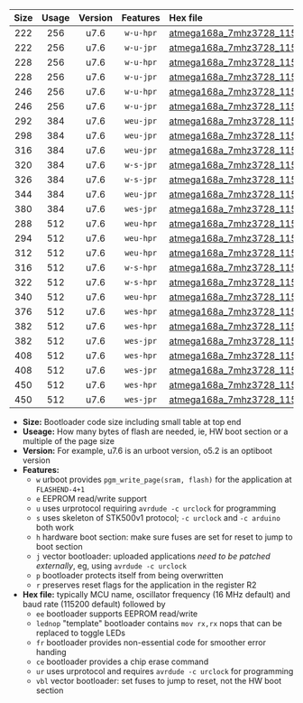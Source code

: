 |Size|Usage|Version|Features|Hex file|
|:-:|:-:|:-:|:-:|:--|
|222|256|u7.6|`w-u-hpr`|[atmega168a_7mhz3728_115200bps_ur.hex](https://raw.githubusercontent.com/stefanrueger/urboot/main/atmega168a_7mhz3728_115200bps_ur.hex)|
|222|256|u7.6|`w-u-jpr`|[atmega168a_7mhz3728_115200bps_ur_vbl.hex](https://raw.githubusercontent.com/stefanrueger/urboot/main/atmega168a_7mhz3728_115200bps_ur_vbl.hex)|
|228|256|u7.6|`w-u-hpr`|[atmega168a_7mhz3728_115200bps_lednop_ur.hex](https://raw.githubusercontent.com/stefanrueger/urboot/main/atmega168a_7mhz3728_115200bps_lednop_ur.hex)|
|228|256|u7.6|`w-u-jpr`|[atmega168a_7mhz3728_115200bps_lednop_ur_vbl.hex](https://raw.githubusercontent.com/stefanrueger/urboot/main/atmega168a_7mhz3728_115200bps_lednop_ur_vbl.hex)|
|246|256|u7.6|`w-u-hpr`|[atmega168a_7mhz3728_115200bps_lednop_fr_ur.hex](https://raw.githubusercontent.com/stefanrueger/urboot/main/atmega168a_7mhz3728_115200bps_lednop_fr_ur.hex)|
|246|256|u7.6|`w-u-jpr`|[atmega168a_7mhz3728_115200bps_lednop_fr_ur_vbl.hex](https://raw.githubusercontent.com/stefanrueger/urboot/main/atmega168a_7mhz3728_115200bps_lednop_fr_ur_vbl.hex)|
|292|384|u7.6|`weu-jpr`|[atmega168a_7mhz3728_115200bps_ee_ur_vbl.hex](https://raw.githubusercontent.com/stefanrueger/urboot/main/atmega168a_7mhz3728_115200bps_ee_ur_vbl.hex)|
|298|384|u7.6|`weu-jpr`|[atmega168a_7mhz3728_115200bps_ee_lednop_ur_vbl.hex](https://raw.githubusercontent.com/stefanrueger/urboot/main/atmega168a_7mhz3728_115200bps_ee_lednop_ur_vbl.hex)|
|316|384|u7.6|`weu-jpr`|[atmega168a_7mhz3728_115200bps_ee_lednop_fr_ur_vbl.hex](https://raw.githubusercontent.com/stefanrueger/urboot/main/atmega168a_7mhz3728_115200bps_ee_lednop_fr_ur_vbl.hex)|
|320|384|u7.6|`w-s-jpr`|[atmega168a_7mhz3728_115200bps_vbl.hex](https://raw.githubusercontent.com/stefanrueger/urboot/main/atmega168a_7mhz3728_115200bps_vbl.hex)|
|326|384|u7.6|`w-s-jpr`|[atmega168a_7mhz3728_115200bps_lednop_vbl.hex](https://raw.githubusercontent.com/stefanrueger/urboot/main/atmega168a_7mhz3728_115200bps_lednop_vbl.hex)|
|344|384|u7.6|`weu-jpr`|[atmega168a_7mhz3728_115200bps_ee_lednop_fr_ce_ur_vbl.hex](https://raw.githubusercontent.com/stefanrueger/urboot/main/atmega168a_7mhz3728_115200bps_ee_lednop_fr_ce_ur_vbl.hex)|
|380|384|u7.6|`wes-jpr`|[atmega168a_7mhz3728_115200bps_ee_vbl.hex](https://raw.githubusercontent.com/stefanrueger/urboot/main/atmega168a_7mhz3728_115200bps_ee_vbl.hex)|
|288|512|u7.6|`weu-hpr`|[atmega168a_7mhz3728_115200bps_ee_ur.hex](https://raw.githubusercontent.com/stefanrueger/urboot/main/atmega168a_7mhz3728_115200bps_ee_ur.hex)|
|294|512|u7.6|`weu-hpr`|[atmega168a_7mhz3728_115200bps_ee_lednop_ur.hex](https://raw.githubusercontent.com/stefanrueger/urboot/main/atmega168a_7mhz3728_115200bps_ee_lednop_ur.hex)|
|312|512|u7.6|`weu-hpr`|[atmega168a_7mhz3728_115200bps_ee_lednop_fr_ur.hex](https://raw.githubusercontent.com/stefanrueger/urboot/main/atmega168a_7mhz3728_115200bps_ee_lednop_fr_ur.hex)|
|316|512|u7.6|`w-s-hpr`|[atmega168a_7mhz3728_115200bps.hex](https://raw.githubusercontent.com/stefanrueger/urboot/main/atmega168a_7mhz3728_115200bps.hex)|
|322|512|u7.6|`w-s-hpr`|[atmega168a_7mhz3728_115200bps_lednop.hex](https://raw.githubusercontent.com/stefanrueger/urboot/main/atmega168a_7mhz3728_115200bps_lednop.hex)|
|340|512|u7.6|`weu-hpr`|[atmega168a_7mhz3728_115200bps_ee_lednop_fr_ce_ur.hex](https://raw.githubusercontent.com/stefanrueger/urboot/main/atmega168a_7mhz3728_115200bps_ee_lednop_fr_ce_ur.hex)|
|376|512|u7.6|`wes-hpr`|[atmega168a_7mhz3728_115200bps_ee.hex](https://raw.githubusercontent.com/stefanrueger/urboot/main/atmega168a_7mhz3728_115200bps_ee.hex)|
|382|512|u7.6|`wes-hpr`|[atmega168a_7mhz3728_115200bps_ee_lednop.hex](https://raw.githubusercontent.com/stefanrueger/urboot/main/atmega168a_7mhz3728_115200bps_ee_lednop.hex)|
|382|512|u7.6|`wes-jpr`|[atmega168a_7mhz3728_115200bps_ee_lednop_vbl.hex](https://raw.githubusercontent.com/stefanrueger/urboot/main/atmega168a_7mhz3728_115200bps_ee_lednop_vbl.hex)|
|408|512|u7.6|`wes-hpr`|[atmega168a_7mhz3728_115200bps_ee_lednop_fr.hex](https://raw.githubusercontent.com/stefanrueger/urboot/main/atmega168a_7mhz3728_115200bps_ee_lednop_fr.hex)|
|408|512|u7.6|`wes-jpr`|[atmega168a_7mhz3728_115200bps_ee_lednop_fr_vbl.hex](https://raw.githubusercontent.com/stefanrueger/urboot/main/atmega168a_7mhz3728_115200bps_ee_lednop_fr_vbl.hex)|
|450|512|u7.6|`wes-hpr`|[atmega168a_7mhz3728_115200bps_ee_lednop_fr_ce.hex](https://raw.githubusercontent.com/stefanrueger/urboot/main/atmega168a_7mhz3728_115200bps_ee_lednop_fr_ce.hex)|
|450|512|u7.6|`wes-jpr`|[atmega168a_7mhz3728_115200bps_ee_lednop_fr_ce_vbl.hex](https://raw.githubusercontent.com/stefanrueger/urboot/main/atmega168a_7mhz3728_115200bps_ee_lednop_fr_ce_vbl.hex)|

- **Size:** Bootloader code size including small table at top end
- **Useage:** How many bytes of flash are needed, ie, HW boot section or a multiple of the page size
- **Version:** For example, u7.6 is an urboot version, o5.2 is an optiboot version
- **Features:**
  + `w` urboot provides `pgm_write_page(sram, flash)` for the application at `FLASHEND-4+1`
  + `e` EEPROM read/write support
  + `u` uses urprotocol requiring `avrdude -c urclock` for programming
  + `s` uses skeleton of STK500v1 protocol; `-c urclock` and `-c arduino` both work
  + `h` hardware boot section: make sure fuses are set for reset to jump to boot section
  + `j` vector bootloader: uploaded applications *need to be patched externally*, eg, using `avrdude -c urclock`
  + `p` bootloader protects itself from being overwritten
  + `r` preserves reset flags for the application in the register R2
- **Hex file:** typically MCU name, oscillator frequency (16 MHz default) and baud rate (115200 default) followed by
  + `ee` bootloader supports EEPROM read/write
  + `lednop` "template" bootloader contains `mov rx,rx` nops that can be replaced to toggle LEDs
  + `fr` bootloader provides non-essential code for smoother error handing
  + `ce` bootloader provides a chip erase command
  + `ur` uses urprotocol and requires `avrdude -c urclock` for programming
  + `vbl` vector bootloader: set fuses to jump to reset, not the HW boot section
